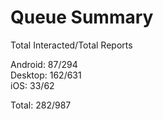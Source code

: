 # Queue Summary

Total Interacted/Total Reports

Android: 87/294  
Desktop: 162/631  
iOS: 33/62

Total: 282/987
